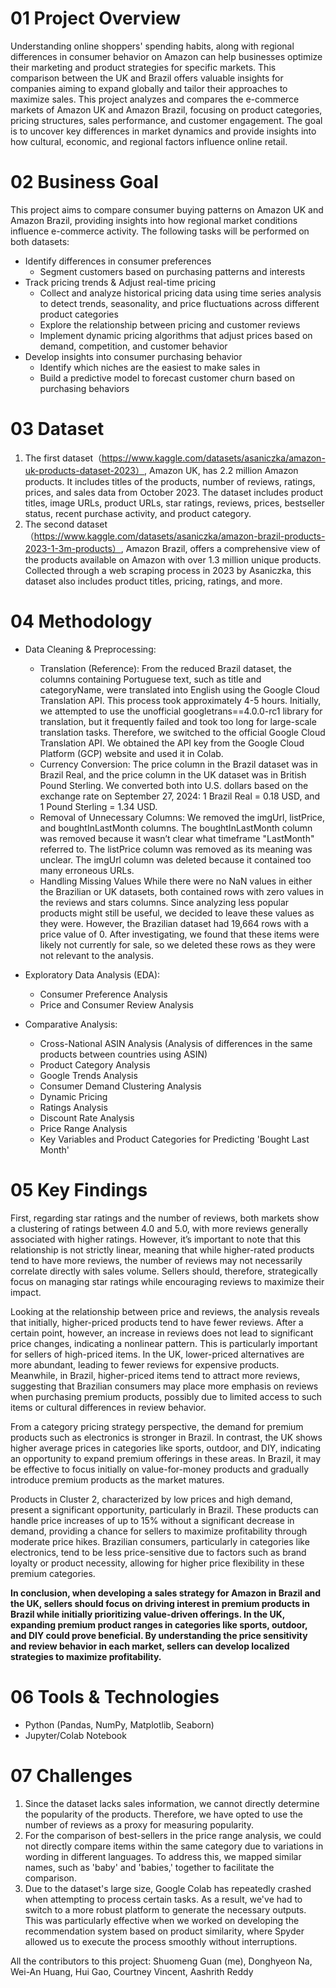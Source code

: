 # 01 Project Overview

Understanding online shoppers' spending habits, along with regional  differences in consumer behavior on Amazon can help businesses optimize their marketing and product strategies for specific markets. This comparison between the UK and Brazil offers valuable insights for companies aiming to expand globally and tailor their approaches to maximize sales. This project analyzes and compares the e-commerce markets of Amazon UK and Amazon Brazil, focusing on product categories, pricing structures, sales performance, and customer engagement. The goal is to uncover key differences in market dynamics and provide insights into how cultural, economic, and regional factors influence online retail.

# 02 Business Goal
This project aims to compare consumer buying patterns on Amazon UK and Amazon Brazil, providing insights into how regional market conditions influence e-commerce activity. The following tasks will be performed on both datasets:
* Identify differences in consumer preferences
  * Segment customers based on purchasing patterns and interests 
* Track pricing trends & Adjust real-time pricing
  * Collect and analyze historical pricing data using time series analysis to detect trends, seasonality, and price fluctuations across different product categories
  * Explore the relationship between pricing and customer reviews
  * Implement dynamic pricing algorithms that adjust prices based on demand, competition, and customer behavior
* Develop insights into consumer purchasing behavior 
  * Identify which niches are the easiest to make sales in
  * Build a predictive model to forecast customer churn based on purchasing behaviors

# 03 Dataset
1. The first dataset（https://www.kaggle.com/datasets/asaniczka/amazon-uk-products-dataset-2023）, Amazon UK, has 2.2 million Amazon products. It includes titles of the products, number of reviews, ratings, prices, and sales data from October 2023. The dataset includes product titles, image URLs, product URLs, star ratings, reviews, prices, bestseller status, recent purchase activity, and product category.
2. The second dataset （https://www.kaggle.com/datasets/asaniczka/amazon-brazil-products-2023-1-3m-products）, Amazon Brazil, offers a comprehensive view of the products available on Amazon with over 1.3 million unique products. Collected through a web scraping process in 2023 by Asaniczka, this dataset also includes product titles, pricing, ratings, and more.

# 04 Methodology

* Data Cleaning & Preprocessing: 
  * Translation (Reference): From the reduced Brazil dataset, the columns containing Portuguese text, such as title and categoryName, were translated into English using the Google Cloud Translation API. This process took approximately 4-5 hours. Initially, we attempted to use the unofficial googletrans==4.0.0-rc1 library for translation, but it frequently failed and took too long for large-scale translation tasks. Therefore, we switched to the official Google Cloud Translation API. We obtained the API key from the Google Cloud Platform (GCP) website and used it in Colab.
  * Currency Conversion: The price column in the Brazil dataset was in Brazil Real, and the price column in the UK dataset was in British Pound Sterling. We converted both into U.S. dollars based on the exchange rate on September 27, 2024: 1 Brazil Real = 0.18 USD, and 1 Pound Sterling = 1.34 USD.
  * Removal of Unnecessary Columns: We removed the imgUrl, listPrice, and boughtInLastMonth columns. The boughtInLastMonth column was removed because it wasn’t clear what timeframe "LastMonth" referred to. The listPrice column was removed as its meaning was unclear. The imgUrl column was deleted because it contained too many erroneous URLs.
  * Handling Missing Values While there were no NaN values in either the Brazilian or UK datasets, both contained rows with zero values in the reviews and stars columns. Since analyzing less popular products might still be useful, we decided to leave these values as they were. However, the Brazilian dataset had 19,664 rows with a price value of 0. After investigating, we found that these items were likely not currently for sale, so we deleted these rows as they were not relevant to the analysis.

* Exploratory Data Analysis (EDA):
  * Consumer Preference Analysis
  * Price and Consumer Review Analysis
* Comparative Analysis:
  * Cross-National ASIN Analysis (Analysis of differences in the same products between countries using ASIN)
  * Product Category Analysis
  * Google Trends Analysis
  * Consumer Demand Clustering Analysis
  * Dynamic Pricing
  * Ratings Analysis
  * Discount Rate Analysis
  * Price Range Analysis
  * Key Variables and Product Categories for Predicting 'Bought Last Month'

# 05 Key Findings

First, regarding star ratings and the number of reviews, both markets show a clustering of ratings between 4.0 and 5.0, with more reviews generally associated with higher ratings. However, it’s important to note that this relationship is not strictly linear, meaning that while higher-rated products tend to have more reviews, the number of reviews may not necessarily correlate directly with sales volume. Sellers should, therefore, strategically focus on managing star ratings while encouraging reviews to maximize their impact.

Looking at the relationship between price and reviews, the analysis reveals that initially, higher-priced products tend to have fewer reviews. After a certain point, however, an increase in reviews does not lead to significant price changes, indicating a nonlinear pattern. This is particularly important for sellers of high-priced items. In the UK, lower-priced alternatives are more abundant, leading to fewer reviews for expensive products. Meanwhile, in Brazil, higher-priced items tend to attract more reviews, suggesting that Brazilian consumers may place more emphasis on reviews when purchasing premium products, possibly due to limited access to such items or cultural differences in review behavior.

From a category pricing strategy perspective, the demand for premium products such as electronics is stronger in Brazil. In contrast, the UK shows higher average prices in categories like sports, outdoor, and DIY, indicating an opportunity to expand premium offerings in these areas. In Brazil, it may be effective to focus initially on value-for-money products and gradually introduce premium products as the market matures.

Products in Cluster 2, characterized by low prices and high demand, present a significant opportunity, particularly in Brazil. These products can handle price increases of up to 15% without a significant decrease in demand, providing a chance for sellers to maximize profitability through moderate price hikes. Brazilian consumers, particularly in categories like electronics, tend to be less price-sensitive due to factors such as brand loyalty or product necessity, allowing for higher price flexibility in these premium categories.

**In conclusion, when developing a sales strategy for Amazon in Brazil and the UK, sellers should focus on driving interest in premium products in Brazil while initially prioritizing value-driven offerings. In the UK, expanding premium product ranges in categories like sports, outdoor, and DIY could prove beneficial. By understanding the price sensitivity and review behavior in each market, sellers can develop localized strategies to maximize profitability.**

# 06 Tools & Technologies
* Python (Pandas, NumPy, Matplotlib, Seaborn)
* Jupyter/Colab Notebook

# 07 Challenges
1. Since the dataset lacks sales information, we cannot directly determine the popularity of the products. Therefore, we have opted to use the number of reviews as a proxy for measuring popularity.
2. For the comparison of best-sellers in the price range analysis, we could not directly compare items within the same category due to variations in wording in different languages. To address this, we mapped similar names, such as 'baby' and 'babies,' together to facilitate the comparison.
3. Due to the dataset's large size, Google Colab has repeatedly crashed when attempting to process certain tasks. As a result, we've had to switch to a more robust platform to generate the necessary outputs. This was particularly effective when we worked on developing the recommendation system based on product similarity, where Spyder allowed us to execute the process smoothly without interruptions.

All the contributors to this project: Shuomeng Guan (me), Donghyeon Na, Wei-An Huang, Hui Gao, Courtney Vincent, Aashrith Reddy
